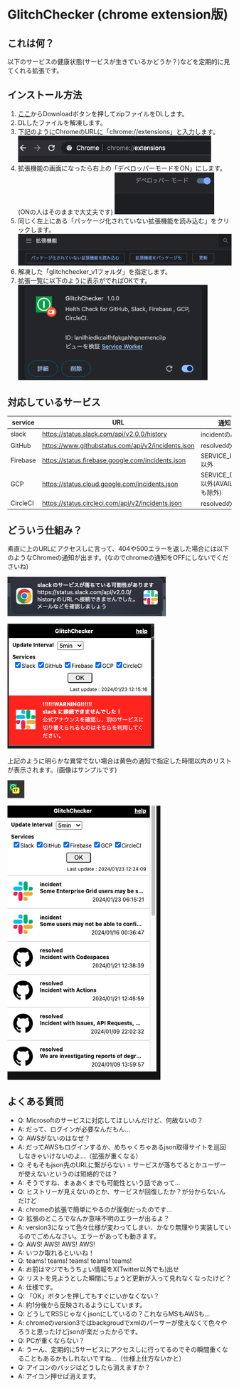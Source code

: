 # GlitchChecker (chrome extension版)

## これは何？  

以下のサービスの健康状態(サービスが生きているかどうか？)などを定期的に見てくれる拡張です。  

## インストール方法

1. [ここ](https://github.com/bu-kurokky/apps/raw/main/glitchchecker/glitchchecker_v1.zip)からDownloadボタンを押してzipファイルをDLします。
1. DLしたファイルを解凍します。
1. 下記のようにChromeのURLに「chrome://extensions」と入力します。
![notice](img/url.png)  
1. 拡張機能の画面になったら右上の「デベロッパーモードをON」にします。(ONの人はそのままで大丈夫です)
![notice](img/devmode.png)  
1. 同じく左上にある「パッケージ化されていない拡張機能を読み込む」をクリックします。
![notice](img/btn.png)  
1. 解凍した「glitchchecker_v1フォルダ」を指定します。
1. 拡張一覧に以下のように表示がでればOKです。
![notice](img/box.png)  


## 対応しているサービス

|service|URL|通知フィルタ|
|-|-|-|
|slack|https://status.slack.com/api/v2.0.0/history |incidentのみ|
|GitHub|https://www.githubstatus.com/api/v2/incidents.json |resolvedのみ|
|Firebase|https://status.firebase.google.com/incidents.json |SERVICE_INFORMATION以外|
|GCP|https://status.cloud.google.com/incidents.json |SERVICE_DISRUPTION以外(AVAILABLEなものも除外)|
|CircleCI|https://status.circleci.com/api/v2/incidents.json |resolvedのみ|

## どういう仕組み？

素直に上のURLにアクセスしに言って、404や500エラーを返した場合には以下のようなChromeの通知が出ます。(なのでchromeの通知をOFFにしないでくださいね)  


![notice](img/notice.png)

![sample](img/sample.png)

上記のように明らかな異常でない場合は黄色の通知で指定した時間以内のリストが表示されます。(画像はサンプルです)

![badge](img/badge.png)

![list](img/list.png)

## よくある質問

- Q: Microsoftのサービスに対応してほしいんだけど、何故ないの？
- A: だって、ログインが必要なんだもん…
- Q: AWSがないのはなぜ？
- A: だってAWSもログインするか、めちゃくちゃあるjson取得サイトを巡回しなきゃいけないのよ…（拡張が重くなる）
- Q: そもそもjson先のURLに繋がらない = サービスが落ちてるとかユーザーが使えないというのは短絡的では？
- A: そうですね、まぁあくまでも可能性という話であって…
- Q: ヒストリーが見えないのとか、サービスが回復したか？が分からないんだけど
- A: chromeの拡張で簡単にやるのが面倒だったのです…
- Q: 拡張のところでなんか意味不明のエラーが出るよ？
- A: version3になって色々仕様が変わってしまい、かなり無理やり実装しているのでごめんなさい。エラーがあっても動きます。
- Q: AWS! AWS! AWS! AWS!
- A: いつか取れるといいね！
- Q: teams! teams! teams! teams! teams!
- A: お前はマジでもうちょい情報をX(Twitter以外でも)出せ
- Q: リストを見ようとした瞬間にちょうど更新が入って見れなくなったけど？
- A: 仕様です。
- Q: 「OK」ボタンを押してもすぐにいかなくない？
- A: 約1分後から反映されるようにしています。
- Q: どうしてRSSじゃなくjsonにしているの？これならMSもAWSも…
- A: chromeのversion3ではbackgroudでxmlのパーサーが使えなくて色々やろうと思ったけどjsonが楽だったからです。
- Q: PCが重くならない？
- A: うーん、定期的に5サービスにアクセスしに行ってるのでその瞬間重くなることもあるかもしれないですね…（仕様上仕方ないかと）
- Q: アイコンのバッジはどうしたら消えますか？
- A: アイコン押せば消えます。